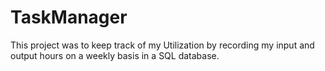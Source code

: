 # TaskManager

This project was to keep track of my Utilization by recording my input and output hours on a weekly basis in a SQL database.
